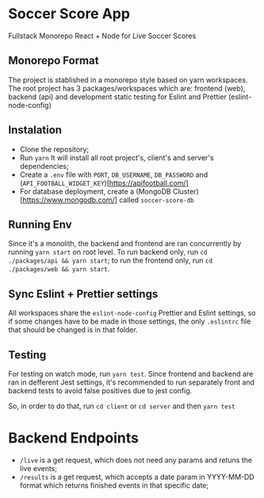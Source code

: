 # Soccer Score App

Fullstack Monorepo React + Node for Live Soccer Scores

## Monorepo Format

The project is stablished in a monorepo style based on yarn workspaces. The root
project has 3 packages/workspaces which are: frontend (web), backend (api) and
development static testing for Eslint and Prettier (eslint-node-config)

## Instalation

- Clone the repository;
- Run `yarn` It will install all root project's, client's and server's
  dependencies;
- Create a `.env` file with `PORT`, `DB_USERNAME`, `DB_PASSWORD` and
  (`API_FOOTBALL_WIDGET_KEY`)[https://apifootball.com/]
- For database deployment, create a (MongoDB Cluster)[https://www.mongodb.com/]
  called `soccer-score-db`

## Running Env

Since it's a monolith, the backend and frontend are ran concurrently by running
`yarn start` on root level. To run backend only, run
`cd ./packages/api && yarn start`; to run the frontend only, run
`cd ./packages/web && yarn start`.

## Sync Eslint + Prettier settings

All workspaces share the `eslint-node-config` Prettier and Eslint settings, so
if some changes have to be made in those settings, the only `.eslintrc` file
that should be changed is in that folder.

## Testing

For testing on watch mode, run `yarn test`. Since frontend and backend are ran
in defferent Jest settings, it's recommended to run separately front and backend
tests to avoid false positives due to jest config.

So, in order to do that, run `cd client` or `cd server` and then `yarn test`

# Backend Endpoints

- `/live` is a get request, which does not need any params and retuns the live
  events;
- `/results` is a get request, which accepts a date param in YYYY-MM-DD format
  which returns finished events in that specific date;
